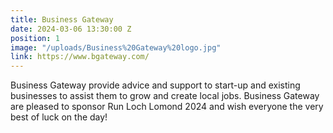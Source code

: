 ```yaml
---
title: Business Gateway
date: 2024-03-06 13:30:00 Z
position: 1
image: "/uploads/Business%20Gateway%20logo.jpg"
link: https://www.bgateway.com/
---
```


Business Gateway provide advice and support to start-up and existing businesses to assist them to grow and create local jobs. Business Gateway are pleased to sponsor Run Loch Lomond 2024 and wish everyone the very best of luck on the day! 